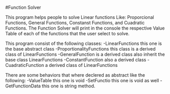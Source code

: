 #Function Solver

This program helps people to solve Linear functions Like: Proporcional Functions, General Functions, Constanst Functions, and Cuadratic Functions.
The Function Solver will print in the console the respective Value Table of each of the functions that the user select to solve.

This program consist of the following classes:
-LinearFunctions this one is the base abstract class
-ProportionalityFunctions this class is a derived class of LinearFunctions
-GeneralFunction is a derived class also inherit the base class LinearFunctions
-ConstantFunction also a derived class
-CuadraticFunction a derived class of LinearFunctions

There are some behaviors that where declered as abstract like the following:
-ValueTable this one is void
-SetFunctio this one is void as well
-GetFunctionData this one is string method.